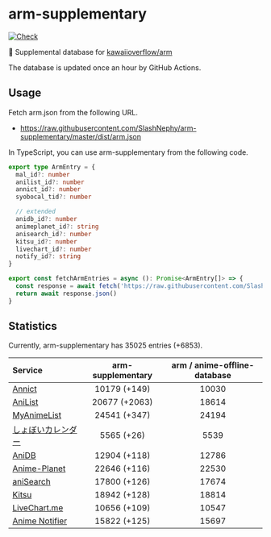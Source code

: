 # arm-supplementary

[![Check](https://github.com/SlashNephy/arm-supplementary/actions/workflows/check-node.yml/badge.svg)](https://github.com/SlashNephy/arm-supplementary/actions/workflows/check-node.yml)

💊 Supplemental database for [kawaiioverflow/arm](https://github.com/kawaiioverflow/arm)

The database is updated once an hour by GitHub Actions.

## Usage

Fetch arm.json from the following URL.

- https://raw.githubusercontent.com/SlashNephy/arm-supplementary/master/dist/arm.json

In TypeScript, you can use arm-supplementary from the following code.

```TypeScript
export type ArmEntry = {
  mal_id?: number
  anilist_id?: number
  annict_id?: number
  syobocal_tid?: number

  // extended
  anidb_id?: number
  animeplanet_id?: string
  anisearch_id?: number
  kitsu_id?: number
  livechart_id?: number
  notify_id?: string
}

export const fetchArmEntries = async (): Promise<ArmEntry[]> => {
  const response = await fetch('https://raw.githubusercontent.com/SlashNephy/arm-supplementary/master/dist/arm.json')
  return await response.json()
}
```

## Statistics

Currently, arm-supplementary has 35025 entries (+6853).

| Service                                     | arm-supplementary | arm / anime-offline-database |
| :------------------------------------------ | :---------------: | :--------------------------: |
| [Annict](https://annict.com)                |   10179 (+149)    |            10030             |
| [AniList](https://anilist.co)               |   20677 (+2063)   |            18614             |
| [MyAnimeList](https://myanimelist.net)      |   24541 (+347)    |            24194             |
| [しょぼいカレンダー](https://cal.syoboi.jp) |    5565 (+26)     |             5539             |
| [AniDB](https://anidb.net)                  |   12904 (+118)    |            12786             |
| [Anime-Planet](https://anime-planet.com)    |   22646 (+116)    |            22530             |
| [aniSearch](https://anisearch.com)          |   17800 (+126)    |            17674             |
| [Kitsu](https://kitsu.io)                   |   18942 (+128)    |            18814             |
| [LiveChart.me](https://livechart.me)        |   10656 (+109)    |            10547             |
| [Anime Notifier](https://notify.moe)        |   15822 (+125)    |            15697             |
